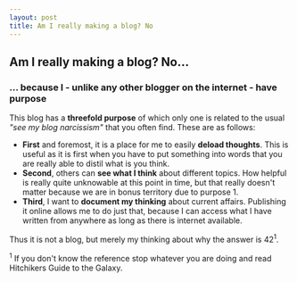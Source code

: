 ```yaml
---
layout: post
title: Am I really making a blog? No
---
```

## Am I really making a blog? No...
### ... because I - unlike any other blogger on the internet - have purpose

This blog has a **threefold purpose** of which only one is related to the usual _"see my blog narcissism"_ that you often find. These are as follows: 
- **First** and foremost, it is a place for me to easily **deload thoughts**. This is useful as it is first when you have to put something into words that you are really able to distil what is you think. 
- **Second**, others can **see what I think** about different topics. How helpful is really quite unknowable at this point in time, but that really doesn't matter because we are in bonus territory due to purpose 1.
- **Third**, I want to **document my thinking** about current affairs. Publishing it online allows me to do just that, because I can access what I have written from anywhere as long as there is internet available.

Thus it is not a blog, but merely my thinking about why the answer is 42<sup>1</sup>.

<sup>1</sup> If you don't know the reference stop whatever you are doing and read Hitchikers Guide to the Galaxy.
